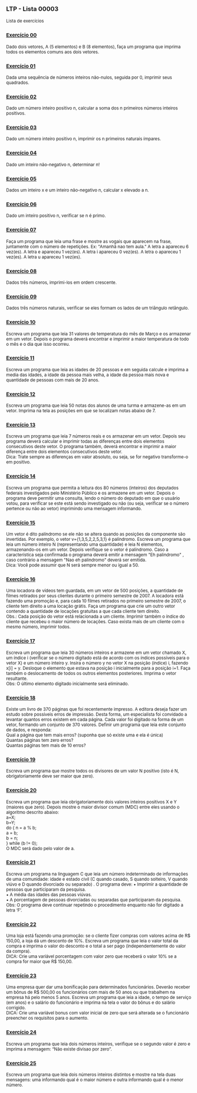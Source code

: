 ### LTP - Lista 00003
<sub>Lista de exercícios</sub>

### <sub>[Exercício 00](https://github.com/albertocerqueira/logica-tecnica-programacao/blob/master/src/br/com/logica/tecnicas/programacao/exercicios00003/Exercicio00.java "Exercício 00")</sub>
<sub>Dado dois vetores, A (5 elementos) e B (8 elementos), faça um programa que imprima todos os elementos comuns aos dois vetores.</sub>

### <sub>[Exercício 01](https://github.com/albertocerqueira/logica-tecnica-programacao/blob/master/src/br/com/logica/tecnicas/programacao/exercicios00003/Exercicio01.java "Exercício 01")</sub>  
<sub>Dada uma sequência de números inteiros não-nulos, seguida por 0, imprimir seus quadrados.</sub>  
	 
### <sub>[Exercício 02](https://github.com/albertocerqueira/logica-tecnica-programacao/blob/master/src/br/com/logica/tecnicas/programacao/exercicios00003/Exercicio02.java "Exercício 02")</sub>  
<sub>Dado um número inteiro positivo n, calcular a soma dos n primeiros números inteiros positivos.</sub>  
	 
### <sub>[Exercício 03](https://github.com/albertocerqueira/logica-tecnica-programacao/blob/master/src/br/com/logica/tecnicas/programacao/exercicios00003/Exercicio03.java "Exercício 03")</sub>
<sub>Dado um número inteiro positivo n, imprimir os n primeiros naturais ímpares.</sub>  
	 
### <sub>[Exercício 04](https://github.com/albertocerqueira/logica-tecnica-programacao/blob/master/src/br/com/logica/tecnicas/programacao/exercicios00003/Exercicio04.java "Exercício 04")</sub>
<sub>Dado um inteiro não-negativo n, determinar n!</sub>  
	 
### <sub>[Exercício 05](https://github.com/albertocerqueira/logica-tecnica-programacao/blob/master/src/br/com/logica/tecnicas/programacao/exercicios00003/Exercicio05.java "Exercício 05")</sub>
<sub>Dados um inteiro x e um inteiro  não-negativo n, calcular x elevado a n.</sub>  

### <sub>[Exercício 06](https://github.com/albertocerqueira/logica-tecnica-programacao/blob/master/src/br/com/logica/tecnicas/programacao/exercicios00003/Exercicio06.java "Exercício 06")</sub>
<sub>Dado um inteiro positivo n, verificar se n é primo.</sub>  

### <sub>[Exercício 07](https://github.com/albertocerqueira/logica-tecnica-programacao/blob/master/src/br/com/logica/tecnicas/programacao/exercicios00003/Exercicio07.java "Exercício 07")</sub>
<sub>Faça um programa que leia uma frase e mostre as vogais que aparecem na frase, juntamente com o número de repetições.
Ex: "Amanhã nao tem aula."
A letra a apareceu 6 vez(es).
A letra e apareceu 1 vez(es).
A letra i apareceu 0 vez(es).
A letra o apareceu 1 vez(es).
A letra u apareceu 1 vez(es).</sub>    

### <sub>[Exercício 08](https://github.com/albertocerqueira/logica-tecnica-programacao/blob/master/src/br/com/logica/tecnicas/programacao/exercicios00003/Exercicio08.java "Exercício 08")</sub>
<sub>Dados três números, imprimi-los em ordem crescente.</sub>  

### <sub>[Exercício 09](https://github.com/albertocerqueira/logica-tecnica-programacao/blob/master/src/br/com/logica/tecnicas/programacao/exercicios00003/Exercicio09.java "Exercício 09")</sub>
<sub>Dados três números naturais, verificar se eles formam os lados de um triângulo retângulo.</sub>  

### <sub>[Exercício 10](https://github.com/albertocerqueira/logica-tecnica-programacao/blob/master/src/br/com/logica/tecnicas/programacao/exercicios00003/Exercicio10.java "Exercício 10")</sub>
<sub>Escreva um programa que leia 31 valores de temperatura do mês de Março e os armazenar em um vetor. Depois o programa deverá encontrar e imprimir a maior temperatura de todo o mês e o dia que isso ocorreu.</sub>

### <sub>[Exercício 11](https://github.com/albertocerqueira/logica-tecnica-programacao/blob/master/src/br/com/logica/tecnicas/programacao/exercicios00003/Exercicio11.java "Exercício 11")</sub>
<sub>Escreva um programa que leia as idades de 20 pessoas e em seguida calcule e imprima a media das idades, a idade da pessoa mais velha, a idade da pessoa mais nova e quantidade de pessoas com mais de 20 anos.</sub>


### <sub>[Exercício 12](https://github.com/albertocerqueira/logica-tecnica-programacao/blob/master/src/br/com/logica/tecnicas/programacao/exercicios00003/Exercicio12.java "Exercício 12")</sub>
<sub>Escreva um programa que leia 50 notas dos alunos de uma turma e armazene-as em um vetor. Imprima na tela as posições em que se localizam notas abaixo de 7.</sub>

### <sub>[Exercício 13](https://github.com/albertocerqueira/logica-tecnica-programacao/blob/master/src/br/com/logica/tecnicas/programacao/exercicios00003/Exercicio13.java "Exercício 13")</sub>
<sub>Escreva um programa que leia 7 números reais e os armazenar em um vetor. Depois seu programa deverá calcular e imprimir todas as diferenças entre dois elementos consecutivos deste vetor. O programa também, deverá encontrar e imprimir a maior diferença entre dois elementos consecutivos deste vetor.  
Dica: Trate sempre as diferenças em valor absoluto, ou seja, se for negativo transforme-o em positivo.</sub>

### <sub>[Exercício 14](https://github.com/albertocerqueira/logica-tecnica-programacao/blob/master/src/br/com/logica/tecnicas/programacao/exercicios00003/Exercicio14.java "Exercício 14")</sub>
<sub>Escreva um programa que permita a leitura dos 80 números (inteiros) dos deputados federais investigados pelo Ministério Público e os armazene em um vetor. Depois o programa deve permitir uma consulta, lendo o número do deputado em que o usuário votou, para verificar se este está sendo investigado ou não (ou seja, verificar se o número pertence ou não ao vetor) imprimindo uma mensagem informando.</sub>

### <sub>[Exercício 15](https://github.com/albertocerqueira/logica-tecnica-programacao/blob/master/src/br/com/logica/tecnicas/programacao/exercicios00003/Exercicio15.java "Exercício 15")</sub>
<sub>Um vetor é dito palíndromo se ele não se altera quando as posições da componente são invertidas. Por exemplo, o vetor v={1,3,5,2,2,5,3,1} é palíndromo. Escreva um programa que leia um número inteiro N (representando uma quantidade) e leia N elementos, armazenando-os em um vetor. Depois verifique se o vetor é palíndromo. Caso a característica seja confirmada o programa deverá emitir a mensagem "Eh palindromo" , caso contrário a mensagem "Nao eh palindromo" deverá ser emitida.  
Dica: Você pode assumir que N será sempre menor ou igual a 50.</sub>


### <sub>[Exercício 16](https://github.com/albertocerqueira/logica-tecnica-programacao/blob/master/src/br/com/logica/tecnicas/programacao/exercicios00003/Exercicio16.java "Exercício 16")</sub>
<sub>Uma locadora de vídeos tem guardada, em um vetor de 500 posições, a quantidade de filmes retirados por seus clientes durante o primeiro semestre de 2007. A locadora está fazendo uma promoção e, para cada 10 filmes retirados no primeiro semestre de 2007, o cliente tem direito a uma locação grátis. Faça um programa que crie um outro vetor contendo a quantidade de locações gratuitas a que cada cliente tem direito.  
Obs.: Cada posição do vetor está relacionada a um cliente. Imprimir também o índice do cliente que recebeu o maior número de locações. Caso exista mais de um cliente com o mesmo número, imprimir todos.</sub>

### <sub>[Exercício 17](https://github.com/albertocerqueira/logica-tecnica-programacao/blob/master/src/br/com/logica/tecnicas/programacao/exercicios00003/Exercicio17.java "Exercício 17")</sub>
<sub>Escreva um programa que leia 30 números inteiros e armazene em um vetor chamado X, um índice i (verificar se o número digitado está de acordo com os índices possíveis para o vetor X) e um número inteiro y. Insira o número y no vetor X na posição (índice) i, fazendo x[i] = y. Desloque o elemento que estava na posição i inicialmente para a posição i+1. Faça também o deslocamento de todos os outros elementos posteriores. Imprima o vetor resultante.  
Obs: O último elemento digitado inicialmente será eliminado.</sub>

### <sub>[Exercício 18](https://github.com/albertocerqueira/logica-tecnica-programacao/blob/master/src/br/com/logica/tecnicas/programacao/exercicios00003/Exercicio18.java "Exercício 18")</sub>
<sub>Existe um livro de 370 páginas que foi recentemente impresso. A editora deseja fazer um estudo sobre possíveis erros de impressão. Desta forma, um especialista foi convidado a levantar quantos erros existem em cada página. Cada valor foi digitado na forma de um vetor, formando um conjunto de 370 valores. Definir um programa que leia este conjunto de dados, e responda:  
Qual a página que tem mais erros? (suponha que só existe uma e ela é única)  
Quantas páginas tem zero erros?  
Quantas páginas tem mais de 10 erros?</sub>

### <sub>[Exercício 19](https://github.com/albertocerqueira/logica-tecnica-programacao/blob/master/src/br/com/logica/tecnicas/programacao/exercicios00003/Exercicio19.java "Exercício 19")</sub>
<sub>Escreva um programa que mostre todos os divisores de um valor N positivo (isto é N, obrigatoriamente deve ser maior que zero).</sub>

### <sub>[Exercício 20](https://github.com/albertocerqueira/logica-tecnica-programacao/blob/master/src/br/com/logica/tecnicas/programacao/exercicios00003/Exercicio20.java "Exercício 20")</sub>
<sub>Escreva um programa que leia obrigatoriamente dois valores inteiros positivos X e Y (maiores que zero). Depois mostre o maior divisor comum (MDC) entre eles usando o algoritmo descrito abaixo:  
a=X;  
b=Y;  
do {
	n = a % b;  
	a = b;  
	b = n;  
} while (b != 0);  
O MDC será dado pelo valor de a.</sub>

### <sub>[Exercício 21](https://github.com/albertocerqueira/logica-tecnica-programacao/blob/master/src/br/com/logica/tecnicas/programacao/exercicios00003/Exercicio21.java "Exercício 21")</sub>
<sub>Escreva um programa na linguagem C que leia um número indeterminado de informações de uma comunidade: idade e estado civil (C quando casado, S quando solteiro, V quando viúvo e D quando divorciado ou separado) . O programa deve:
• Imprimir a quantidade de pessoas que participaram da pesquisa.  
• A média das idades das pessoas viúvas.  
• A porcentagem de pessoas divorciadas ou separadas que participaram da pesquisa.  
Obs: O programa deve continuar repetindo o procedimento enquanto não for digitado a letra ‘F’.</sub>

### <sub>[Exercício 22](https://github.com/albertocerqueira/logica-tecnica-programacao/blob/master/src/br/com/logica/tecnicas/programacao/exercicios00003/Exercicio22.java "Exercício 22")</sub>
<sub>Uma loja está fazendo uma promoção: se o cliente fizer compras com valores acima de R$ 150,00, a loja dá um desconto de 10%. Escreva um programa que leia o valor total da compra e imprima o valor do desconto e o total a ser pago (independentemente do valor da compra).  
DICA: Crie uma variável porcentagem com valor zero que receberá o valor 10% se a compra for maior que R$ 150,00.</sub>

### <sub>[Exercício 23](https://github.com/albertocerqueira/logica-tecnica-programacao/blob/master/src/br/com/logica/tecnicas/programacao/exercicios00003/Exercicio23.java "Exercício 23")</sub>
<sub>Uma empresa quer dar uma bonificação para determinados funcionários. Deverão receber um bônus de R$ 500,00 os funcionários com mais de 50 anos ou que trabalhem na empresa há pelo menos 5 anos. Escreva um programa que leia a idade, o tempo de serviço (em anos) e o salário do funcionário e imprima na tela o valor do bônus e do  salário corrigido.  
DICA: Crie uma variável bonus com valor inicial de zero que será alterada se o funcionário preencher os requisitos para o aumento.</sub>

### <sub>[Exercício 24](https://github.com/albertocerqueira/logica-tecnica-programacao/blob/master/src/br/com/logica/tecnicas/programacao/exercicios00003/Exercicio24.java "Exercício 24")</sub>
<sub>Escreva um programa que leia dois números inteiros, verifique se o segundo valor é zero e imprima a mensagem: “Não existe divisao por zero”.</sub>

### <sub>[Exercício 25](https://github.com/albertocerqueira/logica-tecnica-programacao/blob/master/src/br/com/logica/tecnicas/programacao/exercicios00003/Exercicio25.java "Exercício 25")</sub>
<sub>Escreva um programa que leia dois números inteiros distintos e mostre na tela duas mensagens: uma informando qual é o maior número e outra informando qual é o menor número.</sub>
